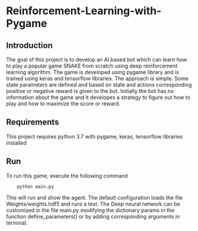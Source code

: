 # Reinforcement-Learning-with-Pygame

## Introduction
The goal of this project is to develop an AI based bot which can learn how to play a popular game SNAKE from scratch using deep reinforcement learning algorithm. The game is developed using pygame library and is trained using keras and tensorflow libraries. The approach is simple. Some state parameters are defined and based on state and actions corresponding positive or negative reward is given to the bot. Initially the bot has no information about the game and it developes a strategy to figure out how to play and how to maximize the score or reward.

## Requirements
This project requires python 3.7 with pygame, keras, tensorflow libraries installed

## Run
To run this game, execute the following command
```
    python main.py
```
This will run and show the agent. The default configuration loads the file Weights/weights.hdf5 and runs a test. The Deep neural network can be customized in the file main.py modifying the dictionary params in the function define_parameters() or by adding corresponding arguments in terminal.

